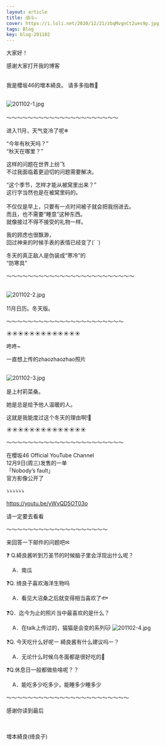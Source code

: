 ```yaml
---
layout: article
title: 战斗⚔️
cover: https://i.loli.net/2020/12/21/zbqMvgnCt2ues9p.jpg
tags: Blog
key: blog-201102
---
```

大家好！

感谢大家打开我的博客
<br/><br/>

我是櫻坂46的増本綺良。
请多多指教🌸
<br/><br/>

![201102-1.jpg](https://i.loli.net/2020/12/21/zbqMvgnCt2ues9p.jpg)
<br/><br/>
〜〜〜〜〜〜〜〜〜〜〜〜〜〜〜〜〜〜〜〜〜

进入11月，天气变冷了呢❄

“今年有秋天吗？”<br/>
“秋天在哪里？”

这样的问题在世界上纷飞<br/>
不过我面临着更迫切的问题需要解决。<br/>
<!--more-->
“这个季节，怎样才能从被窝里出来？”
<br/>
这行字当然也是在被窝里码的。
<br/><br/>
不仅仅是早上，只要有一点时间被子就会把我拐进去。
<br/>
而且，也不需要“睡意”这种东西。
<br/>
就像接过不得不接受的礼物一样。

我的顾虑也很飘渺，
<br/>
回过神来的时候手表的表情已经变了(´&nbsp;`)

冬天的真正敌人是伪装成“寒冷”的
<br/>
“防寒具”


〜〜〜〜〜〜〜〜〜〜〜〜〜〜〜〜〜〜〜〜〜〜〜〜
<br/><br/>

![201102-2.jpg](https://i.loli.net/2020/12/21/75qrwRgIGmykAdH.jpg)
<br/><br/>
11月日历。冬天版。


〜〜〜〜〜〜〜〜〜〜〜〜〜〜〜〜〜〜〜〜〜〜
　

☀️☀️☀️☀️☀️☀️☀️☀️☀️☀️☀️☀️☀️

咚咚~

一直想上传的zhaozhaozhao照片
<br/><br/>

![201102-3.jpg](https://i.loli.net/2020/12/21/zyRsjefoTWPHZ6x.jpg)
<br/><br/>
是上村莉菜桑。


她是总是给予他人温暖的人。


这就是我能度过这个冬天的理由啊!👼
　

☀️☀️☀️☀️☀️☀️☀️☀️☀️☀️☀️☀️☀️☀️


〜〜〜〜〜〜〜〜〜〜〜〜〜〜〜〜〜〜〜〜〜〜

在櫻坂46 Official YouTube Channel 
<br/>
12月9日(周三)发售的一单
<br/>
「Nobody’s fault」
<br/>
官方影像公开了

⤵︎⤵︎⤵︎⤵︎⤵︎⤵︎

https://youtu.be/yWvQD5OT03o
　

请一定要去看看

〜〜〜〜〜〜〜〜〜〜〜〜〜〜〜〜〜〜〜


来回答一下邮件的问题吧✉


❓ Q.綺良酱听到万圣节的时候脑子里会浮现出什么呢？

&nbsp;&nbsp;&nbsp;&nbsp;A．南瓜

❓Q. 绮良子喜欢海洋生物吗

&nbsp;&nbsp;&nbsp;&nbsp;A．看见大沼桑之后就变得相当喜欢了🐟

❓Q．迄今为止的照片当中最喜欢的是什么？

&nbsp;&nbsp;&nbsp;&nbsp;A．在talk上传过的，猫猫是会变的系列🐱
![201102-4.jpg](https://i.loli.net/2020/12/21/Gvc1FyIpPVmXrio.jpg)
<br/><br/>
❓Q. 今天吃什么好呢ー  綺良酱有什么建议吗ー？

&nbsp;&nbsp;&nbsp;&nbsp;A．无论什么时候乌冬面都是很好吃的🍜

❓Q.休息日一般都做些啥呢？？

&nbsp;&nbsp;&nbsp;&nbsp;A．能吃多少吃多少，能睡多少睡多少


〜〜〜〜〜〜〜〜〜〜〜〜〜〜〜〜〜〜〜〜〜〜〜

感谢你读到最后
<br/>
<br/>
<br/>

増本綺良(绮良子)